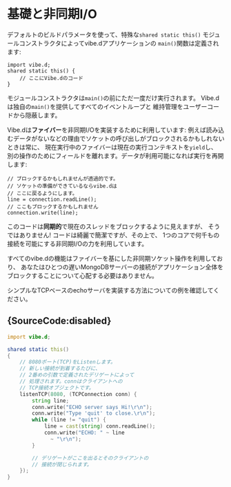 # 基礎と非同期I/O

デフォルトのビルドパラメータを使って、特殊な`shared static this()`
モジュールコンストラクタによってvibe.dアプリケーションの
`main()`関数は定義されます:

    import vibe.d;
    shared static this() {
        // ここにVibe.dのコード
    }

モジュールコンストラクタは`main()`の前にただ一度だけ実行されます。
Vibe.dは独自の`main()`を提供してすべてのイベントループと
維持管理をユーザーコードから隠蔽します。

Vibe.dは**ファイバー**を非同期I/Oを実装するために利用しています:
例えば読み込むデータがないなどの理由でソケットの呼び出しがブロックされるかもしれないときは常に、
現在実行中のファイバーは現在の実行コンテキストを`yield`し、
別の操作のためにフィールドを離れます。データが利用可能になれば実行を再開します:

    // ブロックするかもしれませんが透過的です。
    // ソケットの準備ができているならvibe.dは
    // ここに戻るようにします。
    line = connection.readLine();
    // ここもブロックするかもしれません
    connection.write(line);

このコードは**同期的**で現在のスレッドをブロックするように見えますが、
そうではありません!
コードは綺麗で簡潔ですが、その上で、
1つのコアで何千もの接続を可能にする非同期I/Oの力を利用しています。

すべてのvibe.dの機能はファイバーを基にした非同期ソケット操作を利用しており、
あなたはひとつの遅いMongoDBサーバーの接続がアプリケーション全体を
ブロックすることについて心配する必要はありません。

シンプルなTCPベースのechoサーバを実装する方法についての例を確認してください。

## {SourceCode:disabled}

```d
import vibe.d;

shared static this()
{
    // 8080ポート(TCP)をListenします。
    // 新しい接続が到着するたびに、
    // 2番めの引数で定義されたデリゲートによって
    // 処理されます。connはクライアントへの
    // TCP接続オブジェクトです。
    listenTCP(8080, (TCPConnection conn) {
        string line;
        conn.write("ECHO server says Hi!\r\n");
        conn.write("Type 'quit' to close.\r\n");
        while (line != "quit") {
            line = cast(string) conn.readLine();
            conn.write("ECHO: " ~ line
              ~ "\r\n");
        }

        // デリゲートがここを出るとそのクライアントの
        // 接続が閉じられます。
    });
}
```
